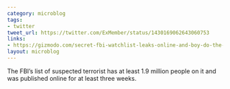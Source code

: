 ```yaml
---
category: microblog
tags:
- twitter
tweet_url: https://twitter.com/ExMember/status/1430169062643060753
links:
- https://gizmodo.com/secret-fbi-watchlist-leaks-online-and-boy-do-the-feds-1847500747
layout: microblog
---
```

The FBI’s list of suspected terrorist has at least 1.9 million people on it and was published online for at least three weeks.
